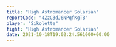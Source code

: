 ```yaml
---
title: "High Astromancer Solarian"
reportCode: "4ZzC3dJ6NPqfKgTB"
player: "Sikolette"
fight: "High Astromancer Solarian"
date: 2021-10-18T19:02:24.561000+00:00
---
```

